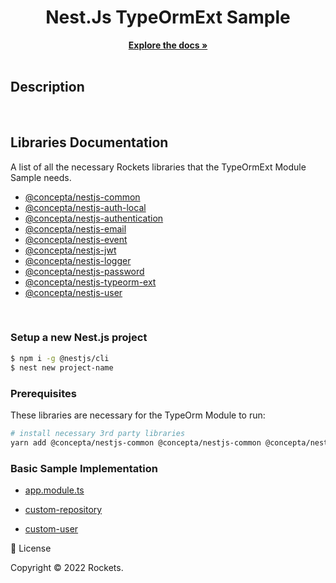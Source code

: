 <div align="center">
  <h1 align="center">Nest.Js TypeOrmExt Sample</h1>

<p align="center">
    <a href="https://github.com"><strong>Explore the docs »</strong></a>
    <br />
    <br />
  </p>
</div>

## Description

</br>

## Libraries Documentation

A list of all the necessary Rockets libraries that the TypeOrmExt Module Sample needs.

- [@concepta/nestjs-common](https://www.google.com)
- [@concepta/nestjs-auth-local](https://github.com)
- [@concepta/nestjs-authentication](https://github.com)
- [@concepta/nestjs-email](https://github.com)
- [@concepta/nestjs-event](https://github.com)
- [@concepta/nestjs-jwt](https://github.com)
- [@concepta/nestjs-logger](https://github.com)
- [@concepta/nestjs-password](https://github.com)
- [@concepta/nestjs-typeorm-ext](https://github.com)
- [@concepta/nestjs-user](https://github.com)

</br>

### Setup a new Nest.js project

```bash
$ npm i -g @nestjs/cli
$ nest new project-name
```

### Prerequisites

These libraries are necessary for the TypeOrm Module to run:

```bash
# install necessary 3rd party libraries
yarn add @concepta/nestjs-common @concepta/nestjs-common @concepta/nestjs-auth-local @concepta/nestjs-authentication @concepta/nestjs-email @concepta/nestjs-event @concepta/nestjs-jwt @concepta/nestjs-logger @concepta/nestjs-password @concepta/nestjs-typeorm-ext @concepta/nestjs-user
```

### Basic Sample Implementation

- [app.module.ts](packages/nestjs-samples/src/06-typeorm-ext/app.module.ts)

- [custom-repository](packages/nestjs-samples/src/06-typeorm-ext/app.module.ts)

- [custom-user](packages/nestjs-samples/src/06-typeorm-ext/app.module.ts)

📝 License

Copyright © 2022 Rockets.

